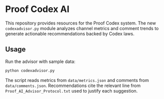 # Proof Codex AI

This repository provides resources for the Proof Codex system. The new
`codexadvisor.py` module analyzes channel metrics and comment trends to
generate actionable recommendations backed by Codex laws.

## Usage

Run the advisor with sample data:

```bash
python codexadvisor.py
```

The script reads metrics from `data/metrics.json` and comments from
`data/comments.json`. Recommendations cite the relevant line from
`Proof_AI_Advisor_Protocol.txt` used to justify each suggestion.
